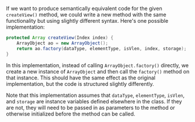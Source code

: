 If we want to produce semantically equivalent code for the given `createView()` method, we could write a new method with the same functionality but using slightly different syntax. Here's one possible implementation:

```java
protected Array createView(Index index) {
    ArrayObject ao = new ArrayObject();
    return ao.factory(dataType, elementType, isVlen, index, storage);
}
```

In this implementation, instead of calling `ArrayObject.factory()` directly, we create a new instance of `ArrayObject` and then call the `factory()` method on that instance. This should have the same effect as the original implementation, but the code is structured slightly differently.

Note that this implementation assumes that `dataType`, `elementType`, `isVlen`, and `storage` are instance variables defined elsewhere in the class. If they are not, they will need to be passed in as parameters to the method or otherwise initialized before the method can be called.